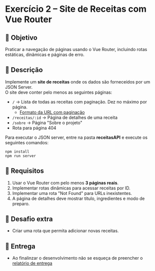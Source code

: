 # Exercício 2 – Site de Receitas com Vue Router

## 🎯 Objetivo
Praticar a navegação de páginas usando o Vue Router, incluindo rotas estáticas, dinâmicas e páginas de erro.

## 📝 Descrição
Implemente um **site de receitas** onde os dados são forneceidos por um JSON Server.  
O site deve conter pelo menos as seguintes páginas:

- `/` → Lista de todas as receitas com paginação. Dez no máximo por página.
  - [Formato da URL com paginação](https://github.com/typicode/json-server?tab=readme-ov-file#paginate)
- `/receitas/:id` → Página de detalhes de uma receita
- `/sobre` → Página "Sobre o projeto"
- Rota para página 404

Para executar o JSON server, entre na pasta **receitasAPI** e execute os seguintes comandos:

```
npm install
npm run server
```

## 🚀 Requisitos
1. Usar o Vue Router com pelo menos **3 páginas reais**.
2. Implementar rotas dinâmicas para acessar receitas por ID.
3. Implementar uma rota "Not Found" para URLs inexistentes.
4. A página de detalhes deve mostrar título, ingredientes e modo de preparo.

## 🌟 Desafio extra
- Criar uma rota que permita adicionar novas receitas.

## 🚚 Entrega
- Ao finalinzar o desenvolvimento não se esqueça de preencher o [relatório de entrega](https://forms.gle/H67QzeX4MKEajGAQ8)


